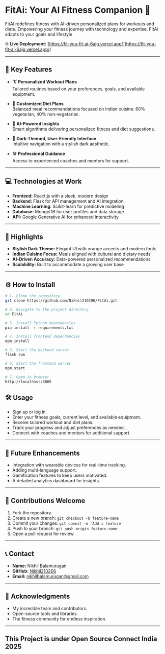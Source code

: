 # FitAi: Your AI Fitness Companion 🌟

FitAi redefines fitness with AI-driven personalized plans for workouts and diets. Empowering your fitness journey with technology and expertise, FitAi adapts to your goals and lifestyle.

🌐 **Live Deployment:** [https://fit-you-fit-ai-6ajg.vercel.app/](https://fit-you-fit-ai-6ajg.vercel.app/)

---

## 🌟 Key Features

- 🏋️ **Personalized Workout Plans**  
  Tailored routines based on your preferences, goals, and available equipment.

- 🥗 **Customized Diet Plans**  
  Balanced meal recommendations focused on Indian cuisine: 60% vegetarian, 40% non-vegetarian.

- 🤖 **AI-Powered Insights**  
  Smart algorithms delivering personalized fitness and diet suggestions.

- 🎨 **Dark-Themed, User-Friendly Interface**  
  Intuitive navigation with a stylish dark aesthetic.

- 🛠️ **Professional Guidance**  
  Access to experienced coaches and mentors for support.

---

## 💻 Technologies at Work

- **Frontend:** React.js with a sleek, modern design  
- **Backend:** Flask for API management and AI integration  
- **Machine Learning:** Scikit-learn for predictive modeling  
- **Database:** MongoDB for user profiles and data storage  
- **API:** Google Generative AI for enhanced interactivity

---

## 🎯 Highlights

- **Stylish Dark Theme:** Elegant UI with orange accents and modern fonts  
- **Indian Cuisine Focus:** Meals aligned with cultural and dietary needs  
- **AI-Driven Accuracy:** Data-powered personalized recommendations  
- **Scalability:** Built to accommodate a growing user base

---

## ⚙️ How to Install

```bash
# 1. Clone the repository
git clone https://github.com/Nikhil210206/FitAi.git

# 2. Navigate to the project directory
cd FitAi

# 3. Install Python dependencies
pip install -r requirements.txt

# 4. Install frontend dependencies
npm install

# 5. Start the backend server
flask run

# 6. Start the frontend server
npm start

# 7. Open in browser
http://localhost:3000
```

## 🛠️ Usage

- Sign up or log in.  
- Enter your fitness goals, current level, and available equipment.  
- Receive tailored workout and diet plans.  
- Track your progress and adjust preferences as needed.  
- Connect with coaches and mentors for additional support.  

---

## 🚀 Future Enhancements

- Integration with wearable devices for real-time tracking.  
- Adding multi-language support.  
- Gamification features to keep users motivated.  
- A detailed analytics dashboard for insights.  

---

## 🤝 Contributions Welcome

1. Fork the repository.  
2. Create a new branch: `git checkout -b feature-name`  
3. Commit your changes: `git commit -m 'Add a feature'`  
4. Push to your branch: `git push origin feature-name`  
5. Open a pull request for review.  

---

## 📞 Contact

- **Name:** Nikhil Balamurugan  
- **GitHub:** [Nikhil210206](https://github.com/Nikhil210206)  
- **Email:** nikhilbalamurugan@gmail.com  

---

## 🙏 Acknowledgments

- My incredible team and contributors.  
- Open-source tools and libraries.  
- The fitness community for endless inspiration.  

---

## This Project is under Open Source Connect India 2025
